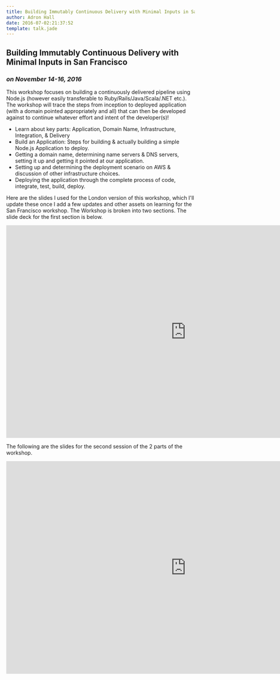 ```yaml
---
title: Building Immutably Continuous Delivery with Minimal Inputs in San Francisco
author: Adron Hall
date: 2016-07-02:21:37:52
template: talk.jade
---
```

## Building Immutably Continuous Delivery with Minimal Inputs in San Francisco
### *on November 14-16, 2016*

This workshop focuses on building a continuously delivered pipeline using Node.js (however easily transferable to Ruby/Rails/Java/Scala/.NET etc.). The workshop will trace the steps from inception to deployed application (with a domain pointed appropriately and all) that can then be developed against to continue whatever effort and intent of the developer(s)!

* Learn about key parts: Application, Domain Name, Infrastructure, Integration, & Delivery
* Build an Application: Steps for building & actually building a simple Node.js Application to deploy.
* Getting a domain name, determining name servers & DNS servers, setting it up and getting it pointed at our application.
* Setting up and determining the deployment scenario on AWS & discussion of other infrastructure choices.
* Deploying the application through the complete process of code, integrate, test, build, deploy.

Here are the slides I used for the London version of this workshop, which I'll update these once I add a few updates and other assets on learning for the San Francisco workshop. The Workshop is broken into two sections. The slide deck for the first section is below.

<iframe src="https://docs.google.com/presentation/d/1X5gViz85wrmcdFvrpFddrJqrckiUCuXcR7s3AEJiSMQ/embed?start=true&loop=false&delayms=3000" frameborder="0" width="960" height="569" allowfullscreen="true" mozallowfullscreen="true" webkitallowfullscreen="true"></iframe>

The following are the slides for the second session of the 2 parts of the workshop.

<iframe src="https://docs.google.com/presentation/d/1fFF724yoE5WAkPw8h9skjIOKFqRqsVA8GQ09g0DYbmQ/embed?start=true&loop=false&delayms=3000" frameborder="0" width="960" height="569" allowfullscreen="true" mozallowfullscreen="true" webkitallowfullscreen="true"></iframe>

